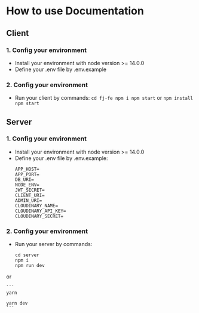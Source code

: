 # How to use Documentation
## Client
### 1. Config your environment
- Install your environment with node version >= 14.0.0
- Define your .env file by .env.example
### 2. Config your environment
- Run your client by commands: 
        ```
        cd fj-fe
        npm i
        npm start
        ```
  or
        ```
        npm install
        npm start
        ```
## Server
### 1. Config your environment
- Install your environment with node version >= 14.0.0
- Define your .env file by .env.example: 
    ```
    APP_HOST=
    APP_PORT=
    DB_URI=
    NODE_ENV=
    JWT_SECRET=
    CLIENT_URI=
    ADMIN_URI=
    CLOUDINARY_NAME=
    CLOUDINARY_API_KEY=
    CLOUDINARY_SECRET=
    ```
### 2. Config your environment
- Run your server by commands:
    ```
    cd server
    npm i
    npm run dev
    ```
or

    ```
    yarn
    
    yarn dev
    ```
